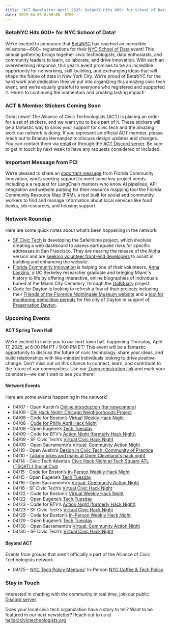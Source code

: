 ```yaml
---
title: "ACT Newsletter April 2025: BetaNYC Hits 600+ for School of Data! ACT & Member Stickers Coming Soon, Important Message from FCI, Network Roundup, and Upcoming Events."
date: 2025-04-03 0:00:00 -0700
---
```


### BetaNYC Hits 600+ for NYC School of Data!

We’re excited to announce that [BetaNYC](https://beta.nyc/) has reached an incredible milestone—600+ registrations for their [NYC School of Data](https://schoolofdata.nyc/) event! This annual gathering brings together civic technologists, data enthusiasts, and community leaders to learn, collaborate, and drive innovation. With such an overwhelming response, this year’s event promises to be an incredible opportunity for networking, skill-building, and exchanging ideas that will shape the future of data in New York City. We’re proud of BetaNYC for the hard work and dedication they’ve put into organizing this amazing civic tech event, and we’re equally grateful to everyone who registered and supported it. Here’s to continuing the momentum and creating lasting impact!

### ACT & Member Stickers Coming Soon

Great news! The Alliance of Civic Technologists (ACT) is placing an order for a set of stickers, and we want you to be a part of it. These stickers will be a fantastic way to show your support for civic tech and the amazing work our network is doing. If you represent an official ACT member, please reach out to Brianda Hernandez to discuss design updates and changes. You can contact them via [email](mailto:hernandezbrianda@gmail.com) or through the [ACT Discord server](https://discord.gg/EM6ywtMhkP). Be sure to get in touch by next week to have any requests considered or included. 

### Important Message from FCI

We’re pleased to share an [important message](https://docs.google.com/document/d/1HLqacm1l0Ga59M_H7ROnlfi3yYrLHcZ1XvmdaTmV9nU/edit?usp=sharing) from Florida Community Innovation, who’s seeking support to meet some key project needs. Including a a request for LangChain mentors who know AI pipelines, API integration and website parsing for their resource mapping tool the Florida Community Resource Map (FRM), a tool built for social and community workers to find and manage information about local services like food banks, job resources, and housing support. 

### Network Roundup 

Here are some quick notes about what’s been happening in the network!

- [SF Civic Tech](https://www.sfcivictech.org/) is developing the SafeHome project, which involves creating a web dashboard to assess earthquake risks for specific addresses in San Francisco. They are nearing the release of the Alpha version and are [seeking volunteer front-end developers](https://www.volunteermatch.org/search/opp3900122.jsp) to assist in building and enhancing the website.
- [Florida Community Innovation](https://floridainnovation.org/) is helping one of their volunteers, [Anna Lanzino](https://www.linkedin.com/in/annalanzino/), a UC Berkeley researcher graduate and bringing Miami's history to life by offering interactive, online biographies of individuals buried at the Miami City Cemetery, through the [GoBituary](https://www.gobituary.app/) project. 
- Code for Dayton is looking to refresh a few of their projects including their [Friends of the Florence Nightingale Museum website](https://www.friendsoffnm.org/) and a [tool for monitoring demolition permits](https://github.com/codefordayton/demolition_checker) for the city of Dayton in support of [Preservation Dayton](https://www.preservationdayton.com/). 

### Upcoming Events

#### ACT Spring Town Hall

We’re excited to invite you to our next town hall, happening Thursday, April 17, 2025, at 6:00 PM PT / 9:00 PM ET! This event will be a fantastic opportunity to discuss the future of civic technology, share your ideas, and build relationships with like-minded individuals looking to drive positive change. Don’t miss out on this chance to connect, learn, and contribute to the future of our communities. Use our [Zoom registration link](https://us06web.zoom.us/meeting/register/1A4KkQEDRfOkKbt-43YRZg) and mark your calendars—we can’t wait to see you there!

#### Network Events 

Here are some events happening in the network!

- 04/07 - Open Austin’s [Online introduction (for newcomers)](https://www.eventbrite.com/e/online-introduction-for-newcomers-tickets-1047289058767)
- 04/08 - [Chi Hack Night: Chicago Neighborhoods Project](https://chihacknight.org/events/2025/04/08/chicago-neighborhoods-project)
- 04/08 - Code for Boston’s [Virtual Weekly Hack Night](https://www.meetup.com/code-for-boston/events/305987638)
- 04/08 - [Code for Philly April Hack Night](https://www.meetup.com/code-for-philly/events/306646802/)
- 04/08 - Open Eugene’s [Tech Tuesday](https://www.meetup.com/openeugene-eugenetech/events/306819228/)
- 04/09 - Code for BTV’s [Action Night (formerly Hack Night)](https://www.meetup.com/codeforbtv/events/306203089/)
- 04/09 - SF Civic Tech’s [Virtual Civic Hack Night](https://www.meetup.com/sfcivictech/events/306840703/)
- 04/09 - Open Sacramento’s [Virtual: Community Action Night](https://www.meetup.com/opensacorg/events/305768332/)
- 04/10 - Open Austin’s [Design in Civic Tech: Community of Practice](https://www.eventbrite.com/e/design-in-civic-tech-community-of-practice-tickets-1204098102839)
- 04/10 - [Talking bikes and maps at Open Cleveland's hack night](https://www.meetup.com/open-cleveland/events/306933407/)
- 04/14 - Civic Tech Atlanta’s [Civic Hack Night at Tech Square ATL (TSQATL) Social Club](https://www.meetup.com/civictechatlanta/events/305490152/)
- 04/15 - Code for Boston’s [In-Person Weekly Hack Night](https://www.meetup.com/code-for-boston/events/306587270/)
- 04/15 - Open Eugene’s [Tech Tuesday](https://www.meetup.com/openeugene-eugenetech/events/306945727/)
- 04/16 - Open Sacramento’s [Virtual: Community Action Night](https://www.meetup.com/opensacorg/events/305768335/)
- 04/16 - SF Civic Tech’s [Virtual Civic Hack Night](https://www.meetup.com/sfcivictech/events/306860176/)
- 04/22 - Code for Boston’s [Virtual Weekly Hack Night](https://www.meetup.com/code-for-boston/events/306800027/)
- 04/22 - Open Eugene’s [Tech Tuesday](https://www.meetup.com/openeugene-eugenetech/events/kmksjtyhcgbdc/)
- 04/23 - Code for BTV’s [Action Night (formerly Hack Night)](https://www.meetup.com/codeforbtv/events/306203092/)
- 04/23 - SF Civic Tech’s [Virtual Civic Hack Night](https://www.meetup.com/sfcivictech/events/fwgrltyhcgbfc/)
- 04/29 - Code for Boston’s [In-Person Weekly Hack Night](https://www.meetup.com/code-for-boston/events/306765138/)
- 04/29 - Open Eugene’s [Tech Tuesday](https://www.meetup.com/openeugene-eugenetech/events/kmksjtyhcgbmc/)
- 04/30 - Open Sacramento’s [Virtual: Community Action Night](https://www.meetup.com/opensacorg/events/305768338/)
- 04/30 - SF Civic Tech’s [Virtual Civic Hack Night](https://www.meetup.com/sfcivictech/events/fwgrltyhcgbnc/)

#### Beyond ACT 

Events from groups that aren’t officially a part of the Alliance of Civic Technologists network. 

- 04/25 - [NYC Tech Policy Meetups](https://horse-pail-acf.notion.site/NYC-Tech-Policy-Meetups-1a44bbba74ee80e4b7ecfe04a4631c18)’ In-Person [NYC Coffee & Tech Policy](https://calendar.google.com/calendar/u/0/event?eid=NDJpMm0xMzZlOTZ0MmI0bzgwY3VqajJ1MWcgNTg0MTIzMTg1NTY5NmYyMjI5MzAyYTYzYzlhYTM1M2MyOWNjYzA2OTFiMzA3Y2VhYjc2MjZiOGIxZGUxMTQ5M0Bn)

### Stay in Touch

Interested in chatting with the community in real time, join our public [Discord server](https://discord.gg/EM6ywtMhkP).

Does your local civic tech organization have a story to tell? Want to be featured in our next newsletter? Reach out to us at [hello@civictechnologists.org](mailto:hello@civictechnologists.org)